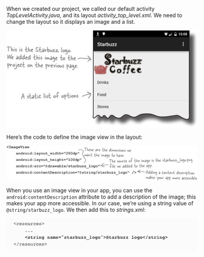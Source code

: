 When we created our project, we called our default activity *TopLevelActivity.java*, and its layout *activity_top_level.xml*. We need to change the layout so it displays an image and a list.

![](.guides/img/15.png)

Here’s the code to define the image view in the layout:

![](.guides/img/16.png)

When you use an image view in your app, you can use the `android:contentDescription` attribute to add a description of the image; this makes your app more accessible. In our case, we’re using a string value of `@string/starbuzz_logo`. We then add this to *strings.xml*:

![](.guides/img/17.png)